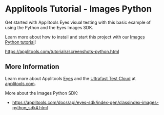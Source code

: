 # Applitools Tutorial - Images Python

Get started with Applitools Eyes visual testing with this basic example of using the Python and the Eyes Images SDK.

Learn more about how to install and start this project with our [Images Python tutorial](https://applitools.com/tutorials/screenshots-python.html)!

<https://applitools.com/tutorials/screenshots-python.html>

## More Information

Learn more about Applitools [Eyes](https://info.applitools.com/ucY77) and the [Ultrafast Test Cloud](https://info.applitools.com/ucY78) at [applitools.com](https://info.applitools.com/ucY76).

More about the Images Python SDK:
- https://applitools.com/docs/api/eyes-sdk/index-gen/classindex-images-python_sdk4.html
